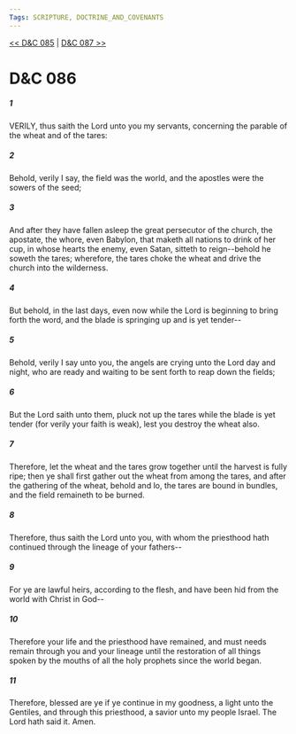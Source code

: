 ```yaml
---
Tags: SCRIPTURE, DOCTRINE_AND_COVENANTS
---
```


[<< D&C 085](DOCTRINE_AND_COVENANTS/D&C_085.md) | [D&C 087 >>](DOCTRINE_AND_COVENANTS/D&C_087.md)

# D&C 086

##### 1
 VERILY, thus saith the Lord unto you my servants, concerning the parable of the wheat and of the tares:
##### 2
 Behold, verily I say, the field was the world, and the apostles were the sowers of the seed;
##### 3
 And after they have fallen asleep the great persecutor of the church, the apostate, the whore, even Babylon, that maketh all nations to drink of her cup, in whose hearts the enemy, even Satan, sitteth to reign--behold he soweth the tares; wherefore, the tares choke the wheat and drive the church into the wilderness.
##### 4
 But behold, in the last days, even now while the Lord is beginning to bring forth the word, and the blade is springing up and is yet tender--
##### 5
 Behold, verily I say unto you, the angels are crying unto the Lord day and night, who are ready and waiting to be sent forth to reap down the fields;
##### 6
 But the Lord saith unto them, pluck not up the tares while the blade is yet tender (for verily your faith is weak), lest you destroy the wheat also.
##### 7
 Therefore, let the wheat and the tares grow together until the harvest is fully ripe; then ye shall first gather out the wheat from among the tares, and after the gathering of the wheat, behold and lo, the tares are bound in bundles, and the field remaineth to be burned.
##### 8
 Therefore, thus saith the Lord unto you, with whom the priesthood hath continued through the lineage of your fathers--
##### 9
 For ye are lawful heirs, according to the flesh, and have been hid from the world with Christ in God--
##### 10
 Therefore your life and the priesthood have remained, and must needs remain through you and your lineage until the restoration of all things spoken by the mouths of all the holy prophets since the world began.
##### 11
 Therefore, blessed are ye if ye continue in my goodness, a light unto the Gentiles, and through this priesthood, a savior unto my people Israel. The Lord hath said it. Amen.
